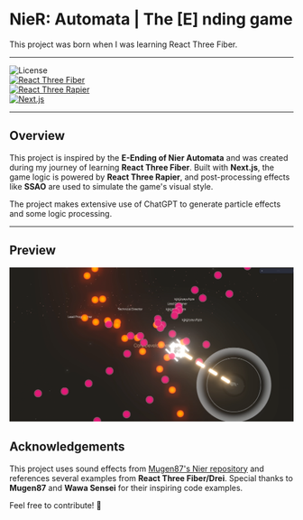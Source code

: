 # NieR: Automata | The [E] nding game

This project was born when I was learning React Three Fiber.

---

![License](https://img.shields.io/badge/license-MIT-green)  
[![React Three Fiber](https://img.shields.io/badge/React%20Three%20Fiber-%20?style=flat&colorA=000000&colorB=000000)](https://npmjs.com/package/@react-three/fiber)  
[![React Three Rapier](https://img.shields.io/badge/React%20Three%20Rapier-%20?style=flat&colorA=000000&colorB=000000)](https://github.com/pmndrs/react-three-rapier)  
[![Next.js](https://img.shields.io/badge/Next.js-%20?style=flat&colorA=000000&colorB=000000)](https://nextjs.org/)

---

## Overview

This project is inspired by the **E-Ending of Nier Automata** and was created during my journey of learning **React Three Fiber**. Built with **Next.js**, the game logic is powered by **React Three Rapier**, and post-processing effects like **SSAO** are used to simulate the game's visual style.  

The project makes extensive use of ChatGPT to generate particle effects and some logic processing.

---

## Preview
![Demo](/git_image/demo.png)

## Acknowledgements

This project uses sound effects from [Mugen87's Nier repository](https://github.com/Mugen87/nier) and references several examples from **React Three Fiber/Drei**. Special thanks to **Mugen87** and **Wawa Sensei** for their inspiring code examples.  

Feel free to contribute! 🚀
